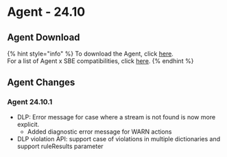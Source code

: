 # Agent - 24.10

## Agent Download

{% hint style="info" %}
To download the Agent, click [here](https://storage.googleapis.com/sym-platform/developers/rest-api/agent-24.10.1.zip).\
For a list of Agent x SBE compatibilities, click [here](../../agent-guide/sbe-x-agent-compatibility-matrix.md).
{% endhint %}

## Agent Changes

### Agent 24.10.1

* DLP: Error message for case where a stream is not found is now more explicit.
  * Added diagnostic error message for WARN actions
* DLP violation API: support case of violations in multiple dictionaries and support ruleResults parameter
